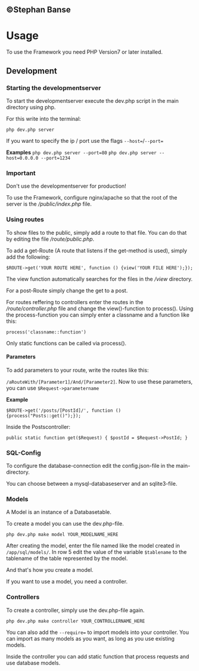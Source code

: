 ## ©Stephan Banse

# Usage
To use the Framework you need PHP Version7 or later installed.

## Development

### Starting the developmentserver

To start the developmentserver execute the dev.php script in the main directory using php.

For this write into the terminal:

`php dev.php server`

If you want to specify the ip / port use the flags `--host=`/`--port=`

**Examples**
`php dev.php server --port=80`
`php dev.php server --host=0.0.0.0 --port=1234`

### **Important**
Don't use the developmentserver for production!

To use the Framework, configure nginx/apache so that the root of the server is the */public/index.php* file.

### Using routes
To show files to the public, simply add a route to that file.
You can do that by editing the file */route/public.php*.

To add a get-Route (A route that listens if the get-method is used), simply add the following:

`$ROUTE->get('YOUR ROUTE HERE', function () {view('YOUR FILE HERE');});`

The view function automatically searches for the files in the */view* directory.

For a post-Route simply change the get to a post.

For routes reffering to controllers enter the routes in the */route/controller.php* file and change the view()-function to process().
Using the process-function you can simply enter a classname and a function like this:

`process('classname::function')`

Only static functions can be called via process().


#### Parameters
To add parameters to your route, write the routes like this:

`/aRouteWith/[Parameter1]/And/[Parameter2]`.
Now to use these parameters, you can use `$Request->parametername`

**Example**

`$ROUTE->get('/posts/[PostId]/', function () {process("Posts::get()");});`

Inside the Postscontroller:

`
public static function get($Request) {
    $postId = $Request->PostId;
}
`

### SQL-Config
To configure the database-connection edit the config.json-file in the main-directory.

You can choose between a mysql-databaseserver and an sqlite3-file.

### Models
A Model is an instance of a Databasetable.

To create a model you can use the dev.php-file.

`php dev.php make model YOUR_MODELNAME_HERE`

After creating the model, enter the file named like the model created in `/app/sql/models/`.
In row 5 edit the value of the variable `$tablename` to the tablename of the table represented by the model.

And that's how you create a model.

If you want to use a model, you need a controller.

### Controllers
To create a controller, simply use the dev.php-file again.

`php dev.php make controller YOUR_CONTROLLERNAME_HERE`

You can also add the `--require=` to import models into your controller. You can import as many models as you want, as long as you use existing models.

Inside the controller you can add static function that process requests and use database models.
